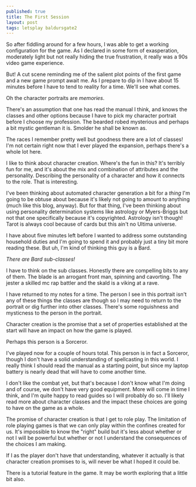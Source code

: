 ```yaml
---
published: true
title: The First Session
layout: post
tags: letsplay baldursgate2
---
```

So after fiddling around for a few hours, I was able to get a working configuration for the game. As I declared in some form of exasperation, moderately light but not really hiding the true frustration, it really was a 90s video game experience.

But! A cut scene reminding me of the salient plot points of the first game and a new game prompt await me. As I prepare to dip in I have about 15 minutes before I have to tend to reality for a time. We'll see what comes.

Oh the character portraits are _memories_.

There's an assumption that one has read the manual I think, and knows the classes and other options because I have to pick my character portrait before I choose my profession. The bearded robed mysterious and perhaps a bit mystic gentleman it is. Smolder he shall be known as.

The races I remember pretty well but goodness there are a lot of classes! I'm not certain right now that I ever played the expansion, perhaps there's a whole lot here. 

I like to think about character creation. Where's the fun in this? It's terribly fun for me, and it's about the mix and combination of attributes and the personality. Describing the personality of a character and how it connects to the role. That is interesting. 

I've been thinking about automated character generation a bit for a _thing_ I'm going to be obtuse about because it's likely not going to amount to anything (much like this blog, anyway). But for that thing, I've been thinking about using personality determination systems like astrology or Myers-Briggs but not that one specifically because it's copyrighted. Astrology isn't though! Tarot is always cool because of cards but this ain't no Ultima universe.

I have about five minutes left before I wanted to address some outstanding household duties and I'm going to spend it and probably just a tiny bit more reading these. But uh, I'm kind of thinking this guy is a Bard.

_There are Bard sub-classes!_

I have to think on the sub classes. Honestly there are compelling bits to any of them. The blade is an arrogant front man, spinning and cavorting. The jester a skilled mc rap battler and the skald is a viking at a rave. 

I have returned to my notes for a time. The person I see in this portrait isn't any of these things the classes are though so I may need to return to the portrait or dig further into other classes. There's some roguishness and mysticness to the person in the portrait. 

Character creation is the promise that a set of properties established at the start will have an impact on how the game is played. 

Perhaps this person is a Sorceror.

I've played now for a couple of hours total. This person is in fact a Sorceror, though I don't have a solid understanding of spellcasting in this world. I really think I should read the manual as a starting point, but since my laptop battery is nearly dead that will have to come another time.

I don't like the combat yet, but that's because I don't know what I'm doing and of course, we don't have very good equipment. More will come in time I think, and I'm quite happy to read guides so I will probably do so. I'll likely read more about character classes and the impact these choices are going to have on the game as a whole.

The promise of character creation is that I get to role play. The limitation of role playing games is that we can only play within the confines created for us. It's impossible to know the "right" build but it's less about whether or not I will be powerful but whether or not I understand the consequences of the choices I am making. 

If I as the player don't have that understanding, whatever it actually is that character creation promises to is, will never be what I hoped it could be.

There is a tutorial feature in the game. It may be worth exploring that a little bit also. 